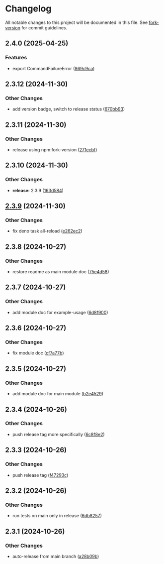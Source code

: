 # Changelog

All notable changes to this project will be documented in this file. See
[fork-version](https://github.com/eglavin/fork-version) for commit guidelines.

## 2.4.0 (2025-04-25)

### Features

- export CommandFailureError
  ([869c9ca](https://github.com/hugojosefson/deno-run-simple/commit/869c9cadf86425fabb2258bdd3abb06b6fdd8c1b))

## 2.3.12 (2024-11-30)

### Other Changes

- add version badge, switch to release status
  ([670bb93](https://github.com/hugojosefson/deno-run-simple/commit/670bb935c265352f09ba807bd3ca29b4617f4afc))

## 2.3.11 (2024-11-30)

### Other Changes

- release using npm:fork-version
  ([271ecbf](https://github.com/hugojosefson/deno-run-simple/commit/271ecbfcc878437a1a476a089f0f4dc71305fc66))

## 2.3.10 (2024-11-30)

### Other Changes

- **release:** 2.3.9
  ([163d584](https://github.com/hugojosefson/deno-run-simple/commit/163d5848a923abf328c5ea0c88f1f927c4a71d84))

## [2.3.9](https://github.com/hugojosefson/deno-run-simple/compare/2.3.8...2.3.9) (2024-11-30)

### Other Changes

- fix deno task all-reload
  ([e262ec2](https://github.com/hugojosefson/deno-run-simple/commit/e262ec2e8f78a4cd7a77bf5b3583901c8d0b03c6))

## 2.3.8 (2024-10-27)

### Other Changes

- restore readme as main module doc
  ([75e4d58](https://github.com/hugojosefson/deno-run-simple/commit/75e4d58a471268beb5b2815cec6fe1a2969c0721))

## 2.3.7 (2024-10-27)

### Other Changes

- add module doc for example-usage
  ([6d8f900](https://github.com/hugojosefson/deno-run-simple/commit/6d8f900281f7e3260154ace2dc944dfb62a38d00))

## 2.3.6 (2024-10-27)

### Other Changes

- fix module doc
  ([cf7a77b](https://github.com/hugojosefson/deno-run-simple/commit/cf7a77bf3631d1999e13acb607a93128eae28db7))

## 2.3.5 (2024-10-27)

### Other Changes

- add module doc for main module
  ([b2e4529](https://github.com/hugojosefson/deno-run-simple/commit/b2e4529a47e5c8f94a8641bb4b7df3e4a70163ce))

## 2.3.4 (2024-10-26)

### Other Changes

- push release tag more specifically
  ([6c8f8e2](https://github.com/hugojosefson/deno-run-simple/commit/6c8f8e2a6c912f6eaa65627c023d9c090dafddc3))

## 2.3.3 (2024-10-26)

### Other Changes

- push release tag
  ([f47293c](https://github.com/hugojosefson/deno-run-simple/commit/f47293c7c4027028d541485bf4d4e8ec679d87da))

## 2.3.2 (2024-10-26)

### Other Changes

- run tests on main only in release
  ([6db8257](https://github.com/hugojosefson/deno-run-simple/commit/6db82574ce1617d0f9f088bc15cd623e5c50d986))

## 2.3.1 (2024-10-26)

### Other Changes

- auto-release from main branch
  ([a28b09b](https://github.com/hugojosefson/deno-run-simple/commit/a28b09bcd252ed55f1595885c66d0cbc4c566226))
